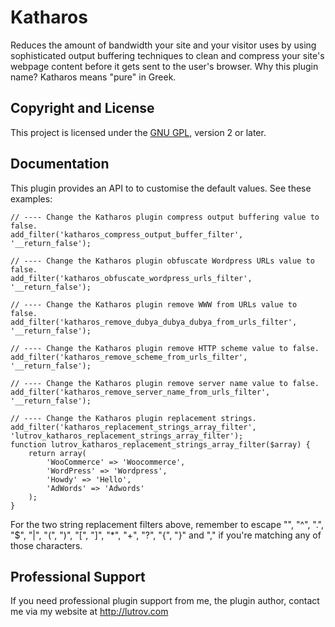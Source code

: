 # Katharos

Reduces the amount of bandwidth your site and your visitor uses by using sophisticated output buffering techniques to clean and compress your site's webpage content before it gets sent to the user's browser. Why this plugin name? Katharos means "pure" in Greek.

## Copyright and License

This project is licensed under the [GNU GPL](http://www.gnu.org/licenses/old-licenses/gpl-2.0.html), version 2 or later.

## Documentation

This plugin provides an API to to customise the default values. See these examples:

	// ---- Change the Katharos plugin compress output buffering value to false.
	add_filter('katharos_compress_output_buffer_filter', '__return_false');

	// ---- Change the Katharos plugin obfuscate Wordpress URLs value to false.
	add_filter('katharos_obfuscate_wordpress_urls_filter', '__return_false');

	// ---- Change the Katharos plugin remove WWW from URLs value to false.
	add_filter('katharos_remove_dubya_dubya_dubya_from_urls_filter', '__return_false');

	// ---- Change the Katharos plugin remove HTTP scheme value to false.
	add_filter('katharos_remove_scheme_from_urls_filter', '__return_false');

	// ---- Change the Katharos plugin remove server name value to false.
	add_filter('katharos_remove_server_name_from_urls_filter', '__return_false');

	// ---- Change the Katharos plugin replacement strings.
	add_filter('katharos_replacement_strings_array_filter', 'lutrov_katharos_replacement_strings_array_filter');
	function lutrov_katharos_replacement_strings_array_filter($array) {
		return array(
			'WooCommerce' => 'Woocommerce',
			'WordPress' => 'Wordpress',
			'Howdy' => 'Hello',
			'AdWords' => 'Adwords'
		);
	}

For the two string replacement filters above, remember to escape "\", "^", ".", "$", "|", "(", ")", "[", "]", "*", "+", "?", "{", "}" and "," if you're matching any of those characters.

## Professional Support

If you need professional plugin support from me, the plugin author, contact me via my website at http://lutrov.com
